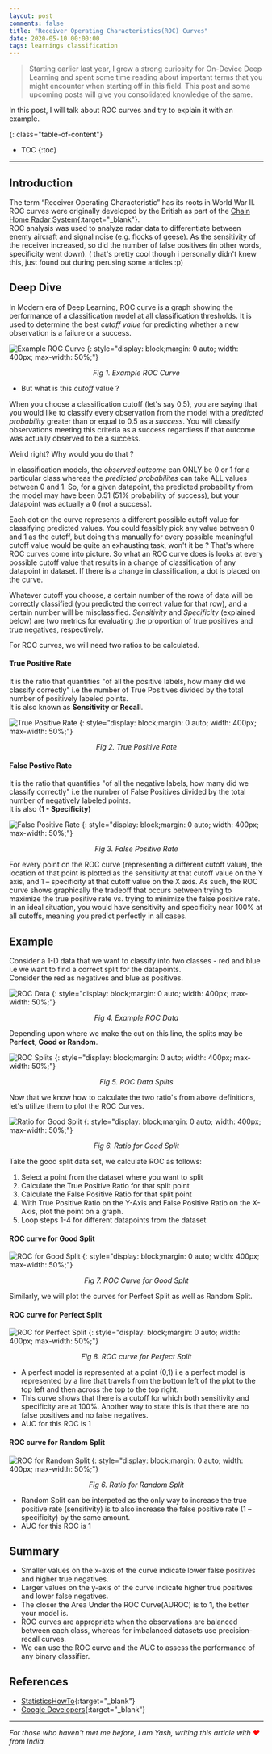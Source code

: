 ```yaml
---
layout: post
comments: false
title: "Receiver Operating Characteristics(ROC) Curves"
date: 2020-05-10 00:00:00
tags: learnings classification
---
```


> Starting earlier last year, I grew a strong curiosity for On-Device Deep Learning and spent some time reading about important terms that you might encounter when starting off in this field. This post and some upcoming posts will give you consolidated knowledge of the same.

<!--more-->

In this post, I will talk about ROC curves and try to explain it with an example.

{: class="table-of-content"}
* TOC
{:toc}

---

## Introduction
The term “Receiver Operating Characteristic” has its roots in World War II. ROC curves were originally developed by the British as part of the [Chain Home Radar System](https://en.wikipedia.org/wiki/Chain_Home){:target="_blank"}.<br>
ROC analysis was used to analyze radar data to differentiate between enemy aircraft and signal noise (e.g. flocks of geese). As the sensitivity of the receiver increased, so did the number of false positives (in other words, specificity went down). ( that's pretty cool though i personally didn't knew this, just found out during perusing some articles :p)

## Deep Dive
In Modern era of Deep Learning, ROC curve is a graph showing the performance of a classification model at all classification thresholds. It is used to determine the best *cutoff value* for predicting whether a new observation is a failure or a success.

![Example ROC Curve](/assets/images/roc-curves/example-roc-curve.svg)
{: style="display: block;margin: 0 auto; width: 400px; max-width: 50%;"}
<i><center>Fig 1. Example ROC Curve</center></i>

- But what is this *cutoff* value ? 

When you choose a classification cutoff (let's say 0.5), you are saying that you would like to classify every observation from the model with a *predicted probability* greater than or equal to 0.5 as a *success*. You will classify observations meeting this criteria as a success regardless if that outcome was actually observed to be a success.<br>

Weird right? Why would you do that ? 

In classification models, the *observed outcome* can ONLY be 0 or 1 for a particular class whereas the *predicted probabilites* can take ALL values between 0 and 1. So, for a given datapoint, the predicted probability from the model may have been 0.51 (51% probability of success), but your datapoint was actually a 0 (not a success).

Each dot on the curve represents a different possible cutoff value for classifying predicted values. You could feasibly pick any value between 0 and 1 as the cutoff, but doing this manually for every possible meaningful cutoff value would be quite an exhausting task, won't it be ? That's where ROC curves come into picture. So what an ROC curve does is looks at every possible cutoff value that results in a change of classification of any datapoint in dataset.
If there is a change in classification, a dot is placed on the curve.<br/>

Whatever cutoff you choose, a certain number of the rows of data will be correctly classified (you predicted the correct value for that row), and a certain number will be misclassified. *Sensitivity* and *Specificity* (explained below) are two metrics for evaluating the proportion of true positives and true negatives, respectively.

For ROC curves, we will need two ratios to be calculated.

#### True Positive Rate

It is the ratio that quantifies "of all the positive labels, how many did we classify correctly" i.e the number of True Positives divided by the total number of positively labeled points.<br/>
It is also known as **Sensitivity** or **Recall**.

![True Positive Rate](/assets/images/roc-curves/tpr.png "True Positive Rate")
{: style="display: block;margin: 0 auto; width: 400px; max-width: 50%;"}
<i><center>Fig 2. True Positive Rate</center></i>

#### False Postive Rate

It is the ratio that quantifies "of all the negative labels, how many did we classify correctly" i.e the number of False Positives divided by the total number of negatively labeled points.<br/>
It is also **(1 - Specificity)**

![False Positive Rate](/assets/images/roc-curves/fpr.png "False Positive Rate")
{: style="display: block;margin: 0 auto; width: 400px; max-width: 50%;"}
<i><center>Fig 3. False Positive Rate</center></i>

For every point on the ROC curve (representing a different cutoff value), the location of that point is plotted as the sensitivity at that cutoff value on the Y axis, and 1 – specificity at that cutoff value on the X axis. As such, the ROC curve shows graphically the tradeoff that occurs between trying to maximize the true positive rate vs. trying to minimize the false positive rate.<br/> 
In an ideal situation, you would have sensitivity and specificity near 100% at all cutoffs, meaning you predict perfectly in all cases.

## Example
Consider a 1-D data that we want to classify into two classes - red and blue i.e we want to find a correct split for the datapoints.<br/>
Consider the red as negatives and blue as positives.

![ROC Data](/assets/images/roc-curves/roc_data.png "ROC Data")
{: style="display: block;margin: 0 auto; width: 400px; max-width: 50%;"}
<i><center>Fig 4. Example ROC Data</center></i>

Depending upon where we make the cut on this line, the splits may be **Perfect, Good or Random**.

![ROC Splits](/assets/images/roc-curves/roc_splits.png "ROC Data Splits")
{: style="display: block;margin: 0 auto; width: 400px; max-width: 50%;"}
<i><center>Fig 5. ROC Data Splits</center></i>

Now that we know how to calculate the two ratio's from above definitions, let's utilize them to plot the ROC Curves.

![Ratio for Good Split](/assets/images/roc-curves/ratio_good_split.png "Ratio for Good Split")
{: style="display: block;margin: 0 auto; width: 400px; max-width: 50%;"}
<i><center>Fig 6. Ratio for Good Split</center></i>

Take the good split data set, we calculate ROC as follows:

1. Select a point from the dataset where you want to split 
2. Calculate the True Positive Ratio for that split point
3. Calculate the False Positive Ratio for that split point
4. With True Positive Ratio on the Y-Axis and False Positive Ratio on the X-Axis, plot the point on a graph.
5. Loop steps 1-4 for different datapoints from the dataset

#### ROC curve for Good Split

![ROC for Good Split](/assets/images/roc-curves/roc_good_split.png "ROC curve for Good Split")
{: style="display: block;margin: 0 auto; width: 400px; max-width: 50%;"}
<i><center>Fig 7. ROC Curve for Good Split</center></i>

Similarly, we will plot the curves for Perfect Split as well as Random Split.

#### ROC curve for Perfect Split

![ROC for Perfect Split](/assets/images/roc-curves/roc_perfect_split.png "ROC curve for Perfect Split")
{: style="display: block;margin: 0 auto; width: 400px; max-width: 50%;"}
<i><center>Fig 8. ROC curve for Perfect Split</center></i>

- A perfect model is represented at a point (0,1) i.e a perfect model is represented by a line that travels from the bottom left of the plot to the top left and then across the top to the top right.
-  This curve shows that there is a cutoff for which both sensitivity and specificity are at 100%. Another way to state this is that there are no false positives and no false negatives.
- AUC for this ROC is 1 

#### ROC curve for Random Split

![ROC for Random Split](/assets/images/roc-curves/roc_random_split.png "ROC curve for Random Split")
{: style="display: block;margin: 0 auto; width: 400px; max-width: 50%;"}
<i><center>Fig 6. Ratio for Random Split</center></i>

- Random Split can be interpeted as the only way to increase the true positive rate (sensitivity) is to also increase the false positive rate (1 – specificity) by the same amount.
- AUC for this ROC is 1

## Summary 
- Smaller values on the x-axis of the curve indicate lower false positives and higher true negatives.
- Larger values on the y-axis of the curve indicate higher true positives and lower false negatives.
- The closer the Area Under the ROC Curve(AUROC) is to **1**, the better your model is.
- ROC curves are appropriate when the observations are balanced between each class, whereas for imbalanced datasets use precision-recall curves.
- We can use the ROC curve and the AUC to assess the performance of any binary classifier.

## References

- [StatisticsHowTo](https://www.statisticshowto.com/receiver-operating-characteristic-roc-curve){:target="_blank"}
- [Google Developers](https://developers.google.com/machine-learning/crash-course/classification/roc-and-auc){:target="_blank"}

---

*For those who haven't met me before, I am Yash, writing this article with <span style="color:red;"> &#10084; </span> from India.*

